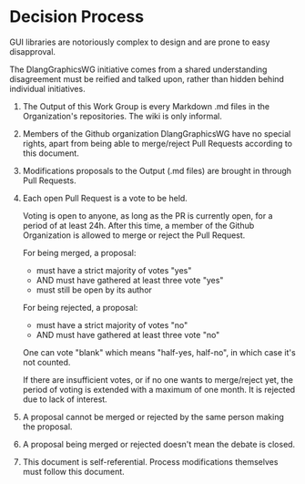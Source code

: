 # Decision Process

GUI libraries are notoriously complex to design and are prone to easy disapproval.

The DlangGraphicsWG initiative comes from a shared understanding disagreement must be
reified and talked upon, rather than hidden behind individual initiatives.


1. The Output of this Work Group is every Markdown .md files in the Organization's repositories.
   The wiki is only informal.

2. Members of the Github organization DlangGraphicsWG have no special rights, 
   apart from being able to merge/reject Pull Requests according to this document.

3. Modifications proposals to the Output (.md files) are brought in through Pull Requests.

4. Each open Pull Request is a vote to be held. 

   Voting is open to anyone, as long as the PR is currently open, for a period of at least 24h.
   After this time, a member of the Github Organization is allowed to merge or reject the Pull Request.
   
   For being merged, a proposal:
      * must have a strict majority of votes "yes"
      * AND must have gathered at least three vote "yes"
      * must still be open by its author

   For being rejected, a proposal:
      * must have a strict majority of votes "no"
      * AND must have gathered at least three vote "no"

   One can vote "blank" which means "half-yes, half-no", in which case it's not counted.

   If there are insufficient votes, or if no one wants to merge/reject yet, the period 
   of voting is extended with a maximum of one month. It is rejected due to lack of interest.

5. A proposal cannot be merged or rejected by the same person making the proposal.

6. A proposal being merged or rejected doesn't mean the debate is closed.

7. This document is self-referential. Process modifications themselves must follow this document.
